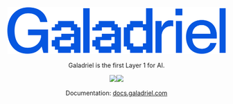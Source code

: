 <p align="center">
    <a href="https://galadriel.com" style="max-width: 100px;" target="_blank">
        <img src="Galadriel.svg">
    </a>
</p>
<p align="center">
    Galadriel is the first Layer 1 for AI.
</p>
<p align="center">
    <a href="https://discord.com/invite/bHnFgSTKrP" target="_blank"><img src="https://img.shields.io/discord/1133675019478782072?label=Join%20Discord"></a><a href="https://twitter.com/e2b_dev" target="_blank"><img src="https://img.shields.io/twitter/follow/Galadriel_AI"></a>
</p>
<p align="center">
    Documentation: <a href="https://docs.galadriel.com" target="_blank">docs.galadriel.com</a>
</p>